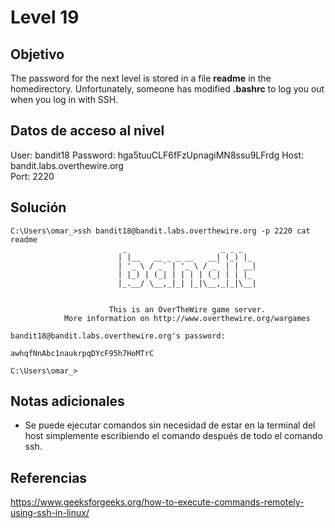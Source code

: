 # Level 19

## Objetivo
The password for the next level is stored in a file **readme** in the homedirectory. Unfortunately, someone has modified **.bashrc** to log you out when you log in with SSH.

## Datos de acceso al nivel
User: bandit18
Password: hga5tuuCLF6fFzUpnagiMN8ssu9LFrdg
Host: bandit.labs.overthewire.org  
Port: 2220

## Solución
```
C:\Users\omar_>ssh bandit18@bandit.labs.overthewire.org -p 2220 cat readme
                         _                     _ _ _
                        | |__   __ _ _ __   __| (_) |_
                        | '_ \ / _` | '_ \ / _` | | __|
                        | |_) | (_| | | | | (_| | | |_
                        |_.__/ \__,_|_| |_|\__,_|_|\__|


                      This is an OverTheWire game server.
            More information on http://www.overthewire.org/wargames

bandit18@bandit.labs.overthewire.org's password:

awhqfNnAbc1naukrpqDYcF95h7HoMTrC

C:\Users\omar_>
```
## Notas adicionales

* Se puede ejecutar comandos sin necesidad de estar en la terminal del host simplemente escribiendo el comando después de todo el comando ssh.
## Referencias
https://www.geeksforgeeks.org/how-to-execute-commands-remotely-using-ssh-in-linux/